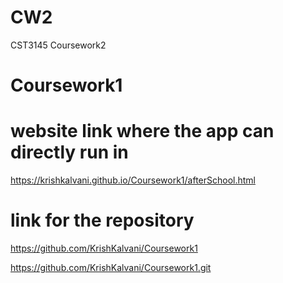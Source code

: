 # CW2
CST3145 Coursework2

# Coursework1

# website link where the app can directly run in

https://krishkalvani.github.io/Coursework1/afterSchool.html


# link for the repository
https://github.com/KrishKalvani/Coursework1

https://github.com/KrishKalvani/Coursework1.git
